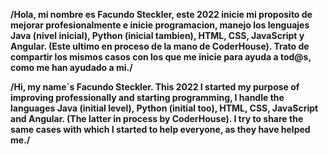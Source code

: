 **/Hola, mi nombre es Facundo Steckler, este 2022 inicie mi proposito de mejorar profesionalmente e inicie programacion, manejo los lenguajes Java (nivel inicial), Python (inicial tambien), HTML, CSS, JavaScript y Angular. (Este ultimo en proceso de la mano de CoderHouse).
Trato de compartir los mismos casos con los que me inicie para ayuda a tod@s, como me han ayudado a mi./**

**/Hi, my name`s Facundo Steckler. This 2022 I started my purpose of improving professionally and starting programming, I handle the languages Java (initial level), Python (initial too), HTML, CSS, JavaScript and Angular. (The latter in process by CoderHouse).
I try to share the same cases with which I started to help everyone, as they have helped me./**

<!---
facusteckler86/facusteckler86 is a ✨ special ✨ repository because its `README.md` (this file) appears on your GitHub profile.
You can click the Preview link to take a look at your changes.
--->
